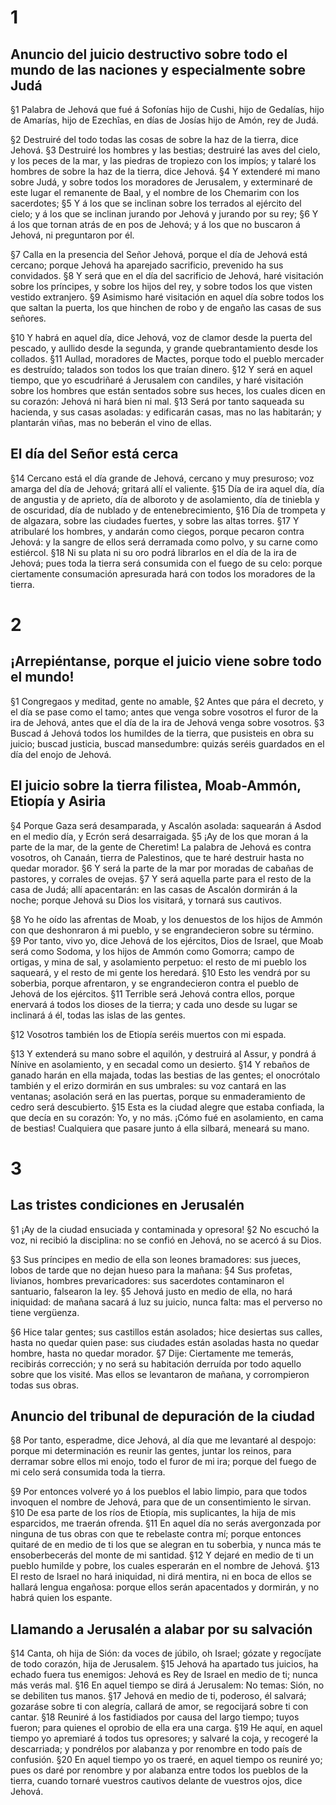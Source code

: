 # 1 
## Anuncio del juicio destructivo sobre todo el mundo de las naciones y especialmente sobre Judá
§1 Palabra de Jehová que fué á Sofonías hijo de Cushi, hijo de Gedalías, hijo de Amarías, hijo de Ezechîas, en días de Josías hijo de Amón, rey de Judá.

§2 Destruiré del todo todas las cosas de sobre la haz de la tierra, dice Jehová. 
§3 Destruiré los hombres y las bestias; destruiré las aves del cielo, y los peces de la mar, y las piedras de tropiezo con los impíos; y talaré los hombres de sobre la haz de la tierra, dice Jehová. 
§4 Y extenderé mi mano sobre Judá, y sobre todos los moradores de Jerusalem, y exterminaré de este lugar el remanente de Baal, y el nombre de los Chemarim con los sacerdotes; 
§5 Y á los que se inclinan sobre los terrados al ejército del cielo; y á los que se inclinan jurando por Jehová y jurando por su rey; 
§6 Y á los que tornan atrás de en pos de Jehová; y á los que no buscaron á Jehová, ni preguntaron por él.

§7 Calla en la presencia del Señor Jehová, porque el día de Jehová está cercano; porque Jehová ha aparejado sacrificio, prevenido ha sus convidados. 
§8 Y será que en el día del sacrificio de Jehová, haré visitación sobre los príncipes, y sobre los hijos del rey, y sobre todos los que visten vestido extranjero. 
§9 Asimismo haré visitación en aquel día sobre todos los que saltan la puerta, los que hinchen de robo y de engaño las casas de sus señores.

§10 Y habrá en aquel día, dice Jehová, voz de clamor desde la puerta del pescado, y aullido desde la segunda, y grande quebrantamiento desde los collados. 
§11 Aullad, moradores de Mactes, porque todo el pueblo mercader es destruído; talados son todos los que traían dinero. 
§12 Y será en aquel tiempo, que yo escudriñaré á Jerusalem con candiles, y haré visitación sobre los hombres que están sentados sobre sus heces, los cuales dicen en su corazón: Jehová ni hará bien ni mal. 
§13 Será por tanto saqueada su hacienda, y sus casas asoladas: y edificarán casas, mas no las habitarán; y plantarán viñas, mas no beberán el vino de ellas.

## El día del Señor está cerca
§14 Cercano está el día grande de Jehová, cercano y muy presuroso; voz amarga del día de Jehová; gritará allí el valiente. 
§15 Día de ira aquel día, día de angustia y de aprieto, día de alboroto y de asolamiento, día de tiniebla y de oscuridad, día de nublado y de entenebrecimiento, 
§16 Día de trompeta y de algazara, sobre las ciudades fuertes, y sobre las altas torres. 
§17 Y atribularé los hombres, y andarán como ciegos, porque pecaron contra Jehová: y la sangre de ellos será derramada como polvo, y su carne como estiércol. 
§18 Ni su plata ni su oro podrá librarlos en el día de la ira de Jehová; pues toda la tierra será consumida con el fuego de su celo: porque ciertamente consumación apresurada hará con todos los moradores de la tierra. 

# 2 
## ¡Arrepiéntanse, porque el juicio viene sobre todo el mundo!
§1 Congregaos y meditad, gente no amable, 
§2 Antes que pára el decreto, y el día se pase como el tamo; antes que venga sobre vosotros el furor de la ira de Jehová, antes que el día de la ira de Jehová venga sobre vosotros. 
§3 Buscad á Jehová todos los humildes de la tierra, que pusisteis en obra su juicio; buscad justicia, buscad mansedumbre: quizás seréis guardados en el día del enojo de Jehová.

## El juicio sobre la tierra filistea, Moab-Ammón, Etiopía y Asiria
§4 Porque Gaza será desamparada, y Ascalón asolada: saquearán á Asdod en el medio día, y Ecrón será desarraigada. 
§5 ¡Ay de los que moran á la parte de la mar, de la gente de Cheretim! La palabra de Jehová es contra vosotros, oh Canaán, tierra de Palestinos, que te haré destruir hasta no quedar morador. 
§6 Y será la parte de la mar por moradas de cabañas de pastores, y corrales de ovejas. 
§7 Y será aquella parte para el resto de la casa de Judá; allí apacentarán: en las casas de Ascalón dormirán á la noche; porque Jehová su Dios los visitará, y tornará sus cautivos.

§8 Yo he oído las afrentas de Moab, y los denuestos de los hijos de Ammón con que deshonraron á mi pueblo, y se engrandecieron sobre su término. 
§9 Por tanto, vivo yo, dice Jehová de los ejércitos, Dios de Israel, que Moab será como Sodoma, y los hijos de Ammón como Gomorra; campo de ortigas, y mina de sal, y asolamiento perpetuo: el resto de mi pueblo los saqueará, y el resto de mi gente los heredará. 
§10 Esto les vendrá por su soberbia, porque afrentaron, y se engrandecieron contra el pueblo de Jehová de los ejércitos. 
§11 Terrible será Jehová contra ellos, porque enervará á todos los dioses de la tierra; y cada uno desde su lugar se inclinará á él, todas las islas de las gentes.

§12 Vosotros también los de Etiopía seréis muertos con mi espada.

§13 Y extenderá su mano sobre el aquilón, y destruirá al Assur, y pondrá á Nínive en asolamiento, y en secadal como un desierto. 
§14 Y rebaños de ganado harán en ella majada, todas las bestias de las gentes; el onocrótalo también y el erizo dormirán en sus umbrales: su voz cantará en las ventanas; asolación será en las puertas, porque su enmaderamiento de cedro será descubierto. 
§15 Esta es la ciudad alegre que estaba confiada, la que decía en su corazón: Yo, y no más. ¡Cómo fué en asolamiento, en cama de bestias! Cualquiera que pasare junto á ella silbará, meneará su mano. 

# 3 
## Las tristes condiciones en Jerusalén
§1 ¡Ay de la ciudad ensuciada y contaminada y opresora! 
§2 No escuchó la voz, ni recibió la disciplina: no se confió en Jehová, no se acercó á su Dios.

§3 Sus príncipes en medio de ella son leones bramadores: sus jueces, lobos de tarde que no dejan hueso para la mañana: 
§4 Sus profetas, livianos, hombres prevaricadores: sus sacerdotes contaminaron el santuario, falsearon la ley. 
§5 Jehová justo en medio de ella, no hará iniquidad: de mañana sacará á luz su juicio, nunca falta: mas el perverso no tiene vergüenza.

§6 Hice talar gentes; sus castillos están asolados; hice desiertas sus calles, hasta no quedar quien pase: sus ciudades están asoladas hasta no quedar hombre, hasta no quedar morador. 
§7 Dije: Ciertamente me temerás, recibirás corrección; y no será su habitación derruída por todo aquello sobre que los visité. Mas ellos se levantaron de mañana, y corrompieron todas sus obras.

## Anuncio del tribunal de depuración de la ciudad
§8 Por tanto, esperadme, dice Jehová, al día que me levantaré al despojo: porque mi determinación es reunir las gentes, juntar los reinos, para derramar sobre ellos mi enojo, todo el furor de mi ira; porque del fuego de mi celo será consumida toda la tierra.

§9 Por entonces volveré yo á los pueblos el labio limpio, para que todos invoquen el nombre de Jehová, para que de un consentimiento le sirvan. 
§10 De esa parte de los ríos de Etiopía, mis suplicantes, la hija de mis esparcidos, me traerán ofrenda. 
§11 En aquel día no serás avergonzada por ninguna de tus obras con que te rebelaste contra mí; porque entonces quitaré de en medio de ti los que se alegran en tu soberbia, y nunca más te ensoberbecerás del monte de mi santidad. 
§12 Y dejaré en medio de ti un pueblo humilde y pobre, los cuales esperarán en el nombre de Jehová. 
§13 El resto de Israel no hará iniquidad, ni dirá mentira, ni en boca de ellos se hallará lengua engañosa: porque ellos serán apacentados y dormirán, y no habrá quien los espante.

## Llamando a Jerusalén a alabar por su salvación
§14 Canta, oh hija de Sión: da voces de júbilo, oh Israel; gózate y regocíjate de todo corazón, hija de Jerusalem. 
§15 Jehová ha apartado tus juicios, ha echado fuera tus enemigos: Jehová es Rey de Israel en medio de ti; nunca más verás mal. 
§16 En aquel tiempo se dirá á Jerusalem: No temas: Sión, no se debiliten tus manos. 
§17 Jehová en medio de ti, poderoso, él salvará; gozaráse sobre ti con alegría, callará de amor, se regocijará sobre ti con cantar. 
§18 Reuniré á los fastidiados por causa del largo tiempo; tuyos fueron; para quienes el oprobio de ella era una carga. 
§19 He aquí, en aquel tiempo yo apremiaré á todos tus opresores; y salvaré la coja, y recogeré la descarriada; y pondrélos por alabanza y por renombre en todo país de confusión. 
§20 En aquel tiempo yo os traeré, en aquel tiempo os reuniré yo; pues os daré por renombre y por alabanza entre todos los pueblos de la tierra, cuando tornaré vuestros cautivos delante de vuestros ojos, dice Jehová. 